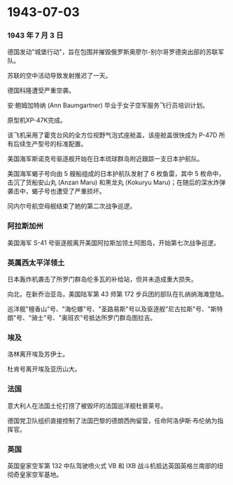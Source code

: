 # 1943-07-03

### 1943 年 7 月 3 日

德国发动"城堡行动"，旨在包围并摧毁俄罗斯奥廖尔-别尔哥罗德突出部的苏联军队。

苏联的空中活动导致发射推迟了一天。

德国科隆遭受严重空袭。

安·鲍姆加特纳 (Ann Baumgartner) 毕业于女子空军服务飞行员培训计划。

原型机XP-47K完成。

该飞机采用了霍克台风的全方位视野气泡式座舱盖，该座舱盖很快成为 P-47D
所有后续生产型号的标准配置。

美国海军斯诺克号驱逐舰开始在日本琉球群岛附近跟踪一支日本护航队。

美国海军蝎子号向由 5 艘船组成的日本护航队发射了 6 枚鱼雷，其中 5
枚命中，击沉了货船安山丸 (Anzan Maru) 和黑龙丸 (Kokuryu
Maru)；在随后的深水炸弹袭击中，蝎子号也遭受了严重损坏。

冈内尔号航空母舰结束了她的第二次战争巡逻。

### 阿拉斯加州

美国海军 S-41 号驱逐舰离开美国阿拉斯加领土阿图岛，开始第七次战争巡逻。

### 英属西太平洋领土

日本轰炸机袭击了所罗门群岛伦多瓦的补给站，但并未造成重大损失。

向北，在新乔治亚岛，美国陆军第 43 师第 172
步兵团的部队在扎纳纳海滩登陆。

巡洋舰"檀香山"号、"海伦娜"号、"圣路易斯"号以及驱逐舰"尼古拉斯"号、"斯特朗"号、"骑士"号、"奥班农"号抵达所罗门群岛图拉吉。

### 埃及

洛林离开埃及苏伊士。

杜肯号离开埃及亚历山大。

### 法国

意大利人在法国土伦打捞了被毁坏的法国巡洋舰杜普莱号。

德国党卫队组织直接控制了法国巴黎的德朗西拘留营，任命阿洛伊斯·布伦纳为指挥官。

### 英国

英国皇家空军第 132 中队驾驶喷火式 VB 和 IXB
战斗机抵达英国英格兰南部的纽彻奇皇家空军基地。